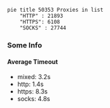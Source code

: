 
```mermaid
pie title 50353 Proxies in list
    "HTTP" : 21893
    "HTTPS": 6108
    "SOCKS" : 27744
```

### Some Info
#### Average Timeout

- mixed: 3.2s
- http: 1.4s
- https: 8.3s
- socks: 4.8s